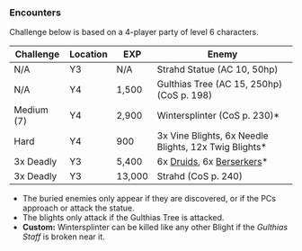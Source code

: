 ### Encounters ###

Challenge below is based on a 4-player party of level 6 characters.

| Challenge  | Location | EXP    | Enemy                                                                 |
|------------|----------|--------|-----------------------------------------------------------------------|
| N/A        | Y3       | N/A    | Strahd Statue (AC 10, 50hp)                                           |
| N/A        | Y4       | 1,500  | Gulthias Tree (AC 15, 250hp) (CoS p. 198)                             |
| Medium (7) | Y4       | 2,900  | Wintersplinter (CoS p. 230)*                                          |
| Hard       | Y4       | 900    | 3x Vine Blights, 6x Needle Blights, 12x Twig Blights*                 |
| 3x Deadly  | Y3       | 5,400  | 6x [Druids](images/druid.png), 6x [Berserkers](images/berserker.png)* |
| 3x Deadly  | Y3       | 13,000 | Strahd (CoS p. 240)                                                   |

- The buried enemies only appear if they are discovered, or if the PCs approach
or attack the statue.
- The blights only attack if the Gulthias Tree is attacked.
- **Custom:** Wintersplinter can be killed like any other Blight if the *Gulthias Staff*
is broken near it.
